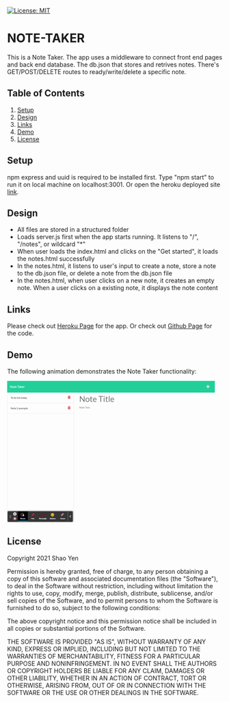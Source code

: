 [![License: MIT](https://img.shields.io/badge/License-MIT-yellow.svg)](https://opensource.org/licenses/MIT)

# NOTE-TAKER

This is a Note Taker. The app uses a middleware to connect front end pages and back end database. The db.json that stores and retrives notes. There's GET/POST/DELETE routes to ready/write/delete a specific note.

## Table of Contents
1. [Setup](#setup)
2. [Design](#design)
3. [Links](#links)
4. [Demo](#demo)
5. [License](#license)

<a name="setup"></a>

## Setup

npm express and uuid is required to be installed first. Type "npm start" to run it on local machine on localhost:3001. Or open the heroku deployed site [link](https://quiet-eyrie-97635.herokuapp.com/).

<a name="design"></a>

## Design

* All files are stored in a structured folder
* Loads server.js first when the app starts running. It listens to "/", "/notes", or wildcard "*"
* When user loads the index.html and clicks on the "Get started", it loads the notes.html successfully
* In the notes.html, it listens to user's input to create a note, store a note to the db.json file, or delete a note from the db.json file
* In the notes.html, when user clicks on a new note, it creates an empty note. When a user clicks on a existing note, it displays the note content

<a name="links"></a>

## Links

Please check out [Heroku Page](https://quiet-eyrie-97635.herokuapp.com/) for the app.
Or check out [Github Page](https://github.com/shaotangyen/Note-Taker) for the code.

<a name="demo"></a>

## Demo

The following animation demonstrates the Note Taker functionality:

![Note Taker functionality](./Assets/demo.gif)

<a name="license"></a>

## License

Copyright 2021 Shao Yen

Permission is hereby granted, free of charge, to any person obtaining a copy of this software and associated documentation files (the "Software"), to deal in the Software without restriction, including without limitation the rights to use, copy, modify, merge, publish, distribute, sublicense, and/or sell copies of the Software, and to permit persons to whom the Software is furnished to do so, subject to the following conditions:

The above copyright notice and this permission notice shall be included in all copies or substantial portions of the Software.

THE SOFTWARE IS PROVIDED "AS IS", WITHOUT WARRANTY OF ANY KIND, EXPRESS OR IMPLIED, INCLUDING BUT NOT LIMITED TO THE WARRANTIES OF MERCHANTABILITY, FITNESS FOR A PARTICULAR PURPOSE AND NONINFRINGEMENT. IN NO EVENT SHALL THE AUTHORS OR COPYRIGHT HOLDERS BE LIABLE FOR ANY CLAIM, DAMAGES OR OTHER LIABILITY, WHETHER IN AN ACTION OF CONTRACT, TORT OR OTHERWISE, ARISING FROM, OUT OF OR IN CONNECTION WITH THE SOFTWARE OR THE USE OR OTHER DEALINGS IN THE SOFTWARE.